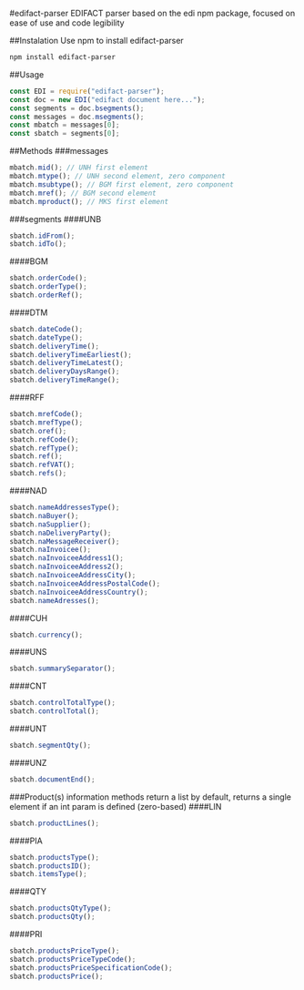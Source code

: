 #edifact-parser
EDIFACT parser based on the edi npm package, focused on ease of use and code legibility

##Instalation
Use npm to install edifact-parser

```bash
npm install edifact-parser
```

##Usage

```javascript
const EDI = require("edifact-parser");
const doc = new EDI("edifact document here...");
const segments = doc.bsegments();
const messages = doc.msegments();
const mbatch = messages[0];
const sbatch = segments[0];
```

##Methods
###messages
```javascript
mbatch.mid(); // UNH first element
mbatch.mtype(); // UNH second element, zero component
mbatch.msubtype(); // BGM first element, zero component
mbatch.mref(); // BGM second element
mbatch.mproduct(); // MKS first element
```

###segments
####UNB
```javascript
sbatch.idFrom();
sbatch.idTo();
```

####BGM
```javascript
sbatch.orderCode();
sbatch.orderType();
sbatch.orderRef();
```

####DTM
```javascript
sbatch.dateCode();
sbatch.dateType();
sbatch.deliveryTime();
sbatch.deliveryTimeEarliest();
sbatch.deliveryTimeLatest();
sbatch.deliveryDaysRange();
sbatch.deliveryTimeRange();
```

####RFF
```javascript
sbatch.mrefCode();
sbatch.mrefType();
sbatch.oref();
sbatch.refCode();
sbatch.refType();
sbatch.ref();
sbatch.refVAT();
sbatch.refs();
```

####NAD
```javascript
sbatch.nameAddressesType();
sbatch.naBuyer();
sbatch.naSupplier();
sbatch.naDeliveryParty();
sbatch.naMessageReceiver();
sbatch.naInvoicee();
sbatch.naInvoiceeAddress1();
sbatch.naInvoiceeAddress2();
sbatch.naInvoiceeAddressCity();
sbatch.naInvoiceeAddressPostalCode();
sbatch.naInvoiceeAddressCountry();
sbatch.nameAdresses();
```

####CUH
```javascript
sbatch.currency();
```

####UNS
```javascript
sbatch.summarySeparator();
```

####CNT
```javascript
sbatch.controlTotalType();
sbatch.controlTotal();
```

####UNT
```javascript
sbatch.segmentQty();
```

####UNZ
```javascript
sbatch.documentEnd();
```

###Product(s) information
methods return a list by default, returns a single element if an int param is defined (zero-based)
####LIN
```javascript
sbatch.productLines();
```

####PIA
```javascript
sbatch.productsType();
sbatch.productsID();
sbatch.itemsType();
```

####QTY
```javascript
sbatch.productsQtyType();
sbatch.productsQty();
```

####PRI
```javascript
sbatch.productsPriceType();
sbatch.productsPriceTypeCode();
sbatch.productsPriceSpecificationCode();
sbatch.productsPrice();
```
